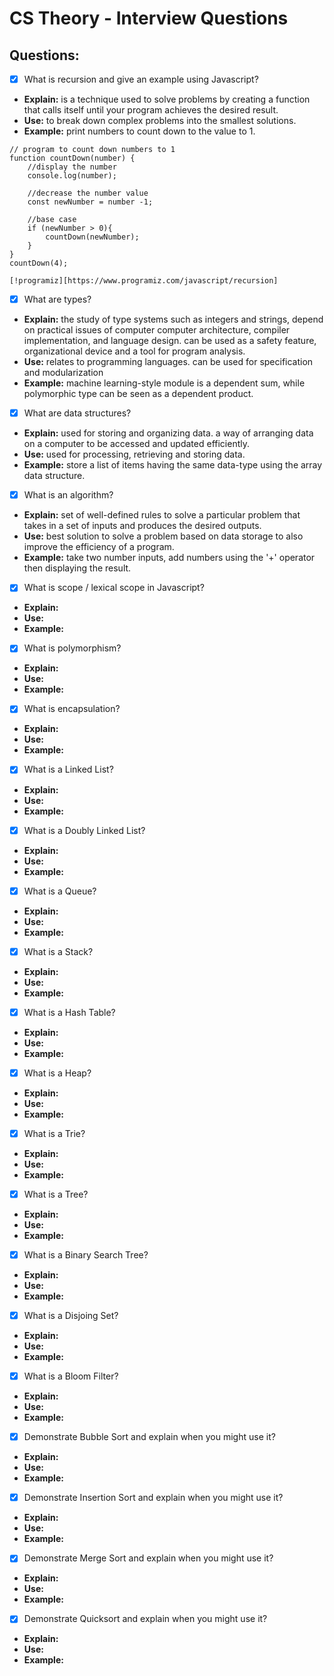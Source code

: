 # CS Theory - Interview Questions

## Questions:

- [x] What is recursion and give an example using Javascript?
- **Explain:** is a technique used to solve problems by creating a function that calls itself until your program achieves the desired result.
- **Use:** to break down complex problems into the smallest solutions.
- **Example:** print numbers to count down to the value to 1.
```
// program to count down numbers to 1
function countDown(number) {
    //display the number
    console.log(number);

    //decrease the number value
    const newNumber = number -1;
    
    //base case
    if (newNumber > 0){
        countDown(newNumber);
    }
}
countDown(4);

[!programiz][https://www.programiz.com/javascript/recursion]
```

- [x] What are types?
- **Explain:** the study of type systems such as integers and strings, depend on practical issues of computer computer architecture, compiler implementation, and language design. can be used as a safety feature, organizational device and a tool for program analysis.
- **Use:** relates to programming languages. can be used for specification and modularization
- **Example:** machine learning-style module is a dependent sum, while polymorphic type can be seen as a dependent product.

- [x] What are data structures?
- **Explain:** used for storing and organizing data. a way of arranging data on a computer to be accessed and updated efficiently.
- **Use:** used for processing, retrieving and storing data.
- **Example:** store a list of items having the same data-type using the array data structure.

- [x] What is an algorithm?
- **Explain:** set of well-defined rules to solve a particular problem that takes in a set of inputs and produces the desired outputs. 
- **Use:** best solution to solve a problem based on data storage to also improve the efficiency of a program.
- **Example:** take two number inputs, add numbers using the '+' operator then displaying the result.

- [x] What is scope / lexical scope in Javascript?
- **Explain:**
- **Use:**
- **Example:**

- [x] What is polymorphism?
- **Explain:**
- **Use:**
- **Example:**

- [x] What is encapsulation?
- **Explain:**
- **Use:**
- **Example:**

- [x] What is a Linked List?
- **Explain:**
- **Use:**
- **Example:**

- [x] What is a Doubly Linked List?
- **Explain:**
- **Use:**
- **Example:**

- [x] What is a Queue?
- **Explain:**
- **Use:**
- **Example:**

- [x] What is a Stack?
- **Explain:**
- **Use:**
- **Example:**

- [x] What is a Hash Table?
- **Explain:**
- **Use:**
- **Example:**

- [x] What is a Heap?
- **Explain:**
- **Use:**
- **Example:**

- [x] What is a Trie?
- **Explain:**
- **Use:**
- **Example:**

- [x] What is a Tree?
- **Explain:**
- **Use:**
- **Example:**

- [x] What is a Binary Search Tree?
- **Explain:**
- **Use:**
- **Example:**

- [x] What is a Disjoing Set?
- **Explain:**
- **Use:**
- **Example:**

- [x] What is a Bloom Filter?
- **Explain:**
- **Use:**
- **Example:**

- [x] Demonstrate Bubble Sort and explain when you might use it?
- **Explain:**
- **Use:**
- **Example:**

- [x] Demonstrate Insertion Sort and explain when you might use it?
- **Explain:**
- **Use:**
- **Example:**

- [x] Demonstrate Merge Sort and explain when you might use it?
- **Explain:**
- **Use:**
- **Example:**

- [x] Demonstrate Quicksort and explain when you might use it?
- **Explain:**
- **Use:**
- **Example:**













